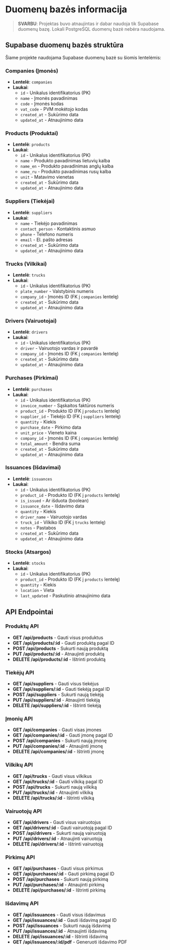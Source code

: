 # Duomenų bazės informacija

> **SVARBU**: Projektas buvo atnaujintas ir dabar naudoja tik Supabase duomenų bazę. Lokali PostgreSQL duomenų bazė nebėra naudojama.

## Supabase duomenų bazės struktūra

Šiame projekte naudojama Supabase duomenų bazė su šiomis lentelėmis:

### Companies (Įmonės)
- **Lentelė**: `companies`
- **Laukai**:
  - `id` - Unikalus identifikatorius (PK)
  - `name` - Įmonės pavadinimas
  - `code` - Įmonės kodas
  - `vat_code` - PVM mokėtojo kodas
  - `created_at` - Sukūrimo data
  - `updated_at` - Atnaujinimo data

### Products (Produktai)
- **Lentelė**: `products`
- **Laukai**:
  - `id` - Unikalus identifikatorius (PK)
  - `name` - Produkto pavadinimas lietuvių kalba
  - `name_en` - Produkto pavadinimas anglų kalba
  - `name_ru` - Produkto pavadinimas rusų kalba
  - `unit` - Matavimo vienetas
  - `created_at` - Sukūrimo data
  - `updated_at` - Atnaujinimo data

### Suppliers (Tiekėjai)
- **Lentelė**: `suppliers`
- **Laukai**:
  - `name` - Tiekėjo pavadinimas
  - `contact_person` - Kontaktinis asmuo
  - `phone` - Telefono numeris
  - `email` - El. pašto adresas
  - `created_at` - Sukūrimo data
  - `updated_at` - Atnaujinimo data

### Trucks (Vilkikai)
- **Lentelė**: `trucks`
- **Laukai**:
  - `id` - Unikalus identifikatorius (PK)
  - `plate_number` - Valstybinis numeris
  - `company_id` - Įmonės ID (FK į `companies` lentelę)
  - `created_at` - Sukūrimo data
  - `updated_at` - Atnaujinimo data

### Drivers (Vairuotojai)
- **Lentelė**: `drivers`
- **Laukai**:
  - `id` - Unikalus identifikatorius (PK)
  - `driver` - Vairuotojo vardas ir pavardė
  - `company_id` - Įmonės ID (FK į `companies` lentelę)
  - `created_at` - Sukūrimo data
  - `updated_at` - Atnaujinimo data

### Purchases (Pirkimai)
- **Lentelė**: `purchases`
- **Laukai**:
  - `id` - Unikalus identifikatorius (PK)
  - `invoice_number` - Sąskaitos faktūros numeris
  - `product_id` - Produkto ID (FK į `products` lentelę)
  - `supplier_id` - Tiekėjo ID (FK į `suppliers` lentelę)
  - `quantity` - Kiekis
  - `purchase_date` - Pirkimo data
  - `unit_price` - Vieneto kaina
  - `company_id` - Įmonės ID (FK į `companies` lentelę)
  - `total_amount` - Bendra suma
  - `created_at` - Sukūrimo data
  - `updated_at` - Atnaujinimo data

### Issuances (Išdavimai)
- **Lentelė**: `issuances`
- **Laukai**:
  - `id` - Unikalus identifikatorius (PK)
  - `product_id` - Produkto ID (FK į `products` lentelę)
  - `is_issued` - Ar išduota (boolean)
  - `issuance_date` - Išdavimo data
  - `quantity` - Kiekis
  - `driver_name` - Vairuotojo vardas
  - `truck_id` - Vilkiko ID (FK į `trucks` lentelę)
  - `notes` - Pastabos
  - `created_at` - Sukūrimo data
  - `updated_at` - Atnaujinimo data

### Stocks (Atsargos)
- **Lentelė**: `stocks`
- **Laukai**:
  - `id` - Unikalus identifikatorius (PK)
  - `product_id` - Produkto ID (FK į `products` lentelę)
  - `quantity` - Kiekis
  - `location` - Vieta
  - `last_updated` - Paskutinio atnaujinimo data

## API Endpointai

### Produktų API
- **GET /api/products** - Gauti visus produktus
- **GET /api/products/:id** - Gauti produktą pagal ID
- **POST /api/products** - Sukurti naują produktą
- **PUT /api/products/:id** - Atnaujinti produktą
- **DELETE /api/products/:id** - Ištrinti produktą

### Tiekėjų API
- **GET /api/suppliers** - Gauti visus tiekėjus
- **GET /api/suppliers/:id** - Gauti tiekėją pagal ID
- **POST /api/suppliers** - Sukurti naują tiekėją
- **PUT /api/suppliers/:id** - Atnaujinti tiekėją
- **DELETE /api/suppliers/:id** - Ištrinti tiekėją

### Įmonių API
- **GET /api/companies** - Gauti visas įmones
- **GET /api/companies/:id** - Gauti įmonę pagal ID
- **POST /api/companies** - Sukurti naują įmonę
- **PUT /api/companies/:id** - Atnaujinti įmonę
- **DELETE /api/companies/:id** - Ištrinti įmonę

### Vilkikų API
- **GET /api/trucks** - Gauti visus vilkikus
- **GET /api/trucks/:id** - Gauti vilkiką pagal ID
- **POST /api/trucks** - Sukurti naują vilkiką
- **PUT /api/trucks/:id** - Atnaujinti vilkiką
- **DELETE /api/trucks/:id** - Ištrinti vilkiką

### Vairuotojų API
- **GET /api/drivers** - Gauti visus vairuotojus
- **GET /api/drivers/:id** - Gauti vairuotoją pagal ID
- **POST /api/drivers** - Sukurti naują vairuotoją
- **PUT /api/drivers/:id** - Atnaujinti vairuotoją
- **DELETE /api/drivers/:id** - Ištrinti vairuotoją

### Pirkimų API
- **GET /api/purchases** - Gauti visus pirkimus
- **GET /api/purchases/:id** - Gauti pirkimą pagal ID
- **POST /api/purchases** - Sukurti naują pirkimą
- **PUT /api/purchases/:id** - Atnaujinti pirkimą
- **DELETE /api/purchases/:id** - Ištrinti pirkimą

### Išdavimų API
- **GET /api/issuances** - Gauti visus išdavimus
- **GET /api/issuances/:id** - Gauti išdavimą pagal ID
- **POST /api/issuances** - Sukurti naują išdavimą
- **PUT /api/issuances/:id** - Atnaujinti išdavimą
- **DELETE /api/issuances/:id** - Ištrinti išdavimą
- **GET /api/issuances/:id/pdf** - Generuoti išdavimo PDF 